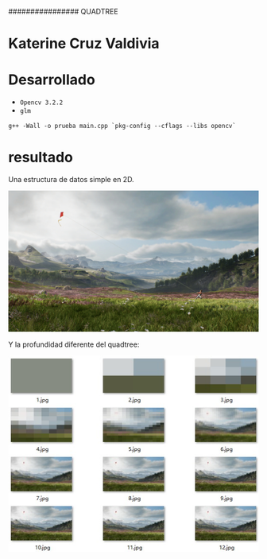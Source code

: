 ################ QUADTREE

# Katerine Cruz Valdivia

# Desarrollado
- `Opencv 3.2.2`
- `glm`

```
g++ -Wall -o prueba main.cpp `pkg-config --cflags --libs opencv`
```

# resultado
Una estructura de datos simple en 2D.

![Image Paisaje view ](https://github.com/katycyta/Computacion-Grafica-2019/blob/master/3raFase/QuadTree/src/Kite.jpg)

Y la profundidad diferente del quadtree:

![Image resultados view](https://github.com/katycyta/Computacion-Grafica-2019/blob/master/3raFase/QuadTree/ans.jpg)
